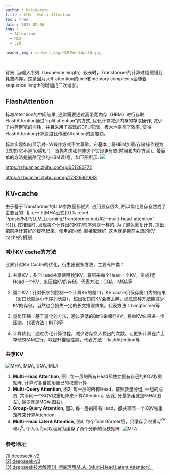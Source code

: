 ```yaml
---
author : MakiNaruto
title : LLM - Multi Attention
toc : true
date : 2025-02-06
tags : 
  - Attention
  - MLA
  - LLM

header_img : content_img/NLP/WestWorld.jpg

---
```


背景: 当输入序列（sequence length）较长时，Transformer的计算过程缓慢且耗费内存，这是因为self-attention的time和memory complexity会随着sequence length的增加成二次增长。

## FlashAttention

标准Attention的中间结果, 通常需要通过高带宽内存（HBM）进行存取. FlashAttention通过“split attention”的方式, 优化计算减少内存的存取操作, 减少了内存带宽的消耗，并且采用了高效的GPU实现，极大地提高了效率.
使得FlashAttention计算速度比传统Attention的速度快。


标准实现如何显示对HW操作方式不大尊重。它基本上将HBM加载/存储操作视为0成本(它不是“io感知”)。首先考虑如何使这个实现更有效(时间和内存方面)。最简单的方法是删除冗余的HBM读/写。如下图所示. 
![](/content_img/NLP/LLM_Learning/Attention/MemoryOperator.jpg)


https://zhuanlan.zhihu.com/p/651280772

https://zhuanlan.zhihu.com/p/17826661883



## KV-cache
由于基于Transformer的LLM参数量都很大, 占用显存很大, 所以优化显存自然成了主要目的.
复习一下[MHA公式]({{% relref "/posts/NLP/LLM_Learning/Transformer.md/#2--multi-head-attention" %}}), 在推理时, 发现每个计算出的KQV前序列是一样的, 为了避免重复计算, 提出把前序计算好的缓存起来，使用的时候, 直接取就好. 这也就是目前主流的KV-cache的机制.

### 减小KV cache的方法
业界针对KV Cache的优化，衍生出很多方法，主要有四类：

1. 共享KV：多个Head共享使用1组KV，将原来每个Head一个KV，变成1组Head一个KV，来压缩KV的存储。代表方法：GQA，MQA等

2. 窗口KV：针对长序列控制一个计算KV的窗口，KV cache只保存窗口内的结果（窗口长度远小于序列长度），超出窗口的KV会被丢弃，通过这种方法能减少KV的存储，当然也会损失一定的长文推理效果。代表方法：Longformer等

3. 量化压缩：基于量化的方法，通过更低的Bit位来保存KV，将单KV结果进一步压缩，代表方法：INT8等

4. 计算优化：通过优化计算过程，减少访存换入换出的次数，让更多计算在片上存储SRAM进行，以提升推理性能，代表方法：flashAttention等

### 共享KV
![MHA, MQA, GQA, MLA](/content_img/NLP/LLM_Learning/Attention/DeepSeekV2.png)
1. <b>Multi-Head Attention</b>, 图1, 每一层的所有Head都独立拥有自己的KQV权重矩阵, 计算时各自使用自己的权重计算.
2. <b>Multi-Query Attention</b>, 图2, 每一层的所有Head，按照数量分组, 一组的成员, 共享同一个KQV权重矩阵来计算Attention。因此, 分最多组就是MHA(图左), 最少就是MQA(图右).
3. <b>Group-Query Attention</b>, 图3, 每一层的所有Head，都共享同一个KQV权重矩阵来计算Attention.
4. <b>Multi-Head Latent Attention</b>, 图4, 每个Transformer层，只缓存了权重$c_{t}^{KV}$和$k_{t}^{R}$, 个人认为可以理解为缓存了两个分解的低秩矩阵.
![MLA](/content_img/NLP/LLM_Learning/Attention/MLA-DeepSeek-V3.png)


### 参考地址
[[1] deepseek-v2](deepseek-v2:https://arxiv.org/pdf/2405.04434)<br>
[[2] deepseek-v3](deepseek-v3:https://arxiv.org/pdf/2412.19437)<br>
[[3] deepseek技术解读(1)-彻底理解MLA（Multi-Head Latent Attention）](https://blog.csdn.net/qq_27590277/article/details/145171014)<br>